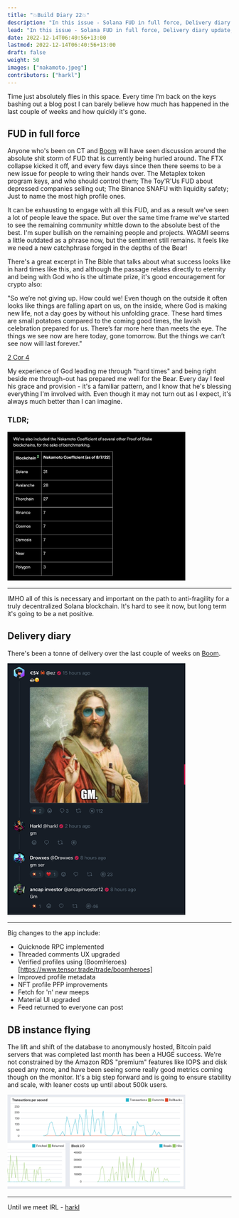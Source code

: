 ```yaml
---
title: "💥Build Diary 22💥"
description: "In this issue - Solana FUD in full force, Delivery diary update, New database report card"
lead: "In this issue - Solana FUD in full force, Delivery diary update, New database report card"
date: 2022-12-14T06:40:56+13:00
lastmod: 2022-12-14T06:40:56+13:00
draft: false
weight: 50
images: ["nakamoto.jpeg"]
contributors: ["harkl"]
---
```


Time just absolutely flies in this space. Every time I'm back on the keys bashing out a blog post I can barely believe how much has happened in the last couple of weeks and how quickly it's gone.

## FUD in full force

Anyone who's been on CT and [Boom](https://app.boom.army) will have seen discussion around the absolute shit storm of FUD that is currently being hurled around. The FTX collapse kicked it off, and every few days since then there seems to be a new issue for people to wring their hands over. The Metaplex token program keys, and who should control them; The Toy'R'Us FUD about depressed companies selling out; The Binance SNAFU with liquidity safety; Just to name the most high profile ones.

It can be exhausting to engage with all this FUD, and as a result we've seen a lot of people leave the space. But over the same time frame we've started to see the remaining community whittle down to the absolute best of the best. I'm super bullish on the remaining people and projects. WAGMI seems a little outdated as a phrase now, but the sentiment still remains. It feels like we need a new catchphrase forged in the depths of the Bear!

There's a great excerpt in The Bible that talks about what success looks like in hard times like this, and although the passage relates directly to eternity and being with God who is the ultimate prize, it's good encouragement for crypto also:

"So we’re not giving up. How could we! Even though on the outside it often looks like things are falling apart on us, on the inside, where God is making new life, not a day goes by without his unfolding grace. These hard times are small potatoes compared to the coming good times, the lavish celebration prepared for us. There’s far more here than meets the eye. The things we see now are here today, gone tomorrow. But the things we can’t see now will last forever."

[2 Cor 4](https://www.biblegateway.com/passage/?search=2%20Corinthians%204%3A17-18&version=MSG)

My experience of God leading me through "hard times" and being right beside me through-out has prepared me well for the Bear. Every day I feel his grace and provision - it's a familiar pattern, and I know that he's blessing everything I'm involved with. Even though it may not turn out as I expect, it's always much better than I can imagine.

### TLDR;

<img src="naka2.jpeg" alt="Solana Nakamoto Co-efficient" width="400"/>

<hr>

IMHO all of this is necessary and important on the path to anti-fragility for a truly decentralized Solana blockchain. It's hard to see it now, but long term it's going to be a net positive.

## Delivery diary

There's been a tonne of delivery over the last couple of weeks on [Boom](https://app.boom.army).

<img src="gm.png" alt="Threaded comments on Boom" width="400"/>

<hr>

Big changes to the app include:

- Quicknode RPC implemented
- Threaded comments UX upgraded
- Verified profiles using (BoomHeroes)[https://www.tensor.trade/trade/boomheroes]
- Improved profile metadata
- NFT profile PFP improvements
- Fetch for 'n' new meeps
- Material UI upgraded
- Feed returned to everyone can post

## DB instance flying

The lift and shift of the database to anonymously hosted, Bitcoin paid servers that was completed last month has been a HUGE success. We're not constrained by the Amazon RDS "premium" features like IOPS and disk speed any more, and have been seeing some really good metrics coming though on the monitor. It's a big step forward and is going to ensure stability and scale, with leaner costs up until about 500k users.

<img src="db.png" alt="DB metrics" width="400"/>

<hr>

Until we meet IRL - [harkl](https://app.boom.army/harkl)